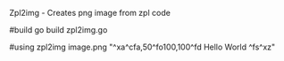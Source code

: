 Zpl2img - Creates png image from zpl code

#build
go build zpl2img.go

#using
zpl2img image.png "^xa^cfa,50^fo100,100^fd Hello World ^fs^xz"

